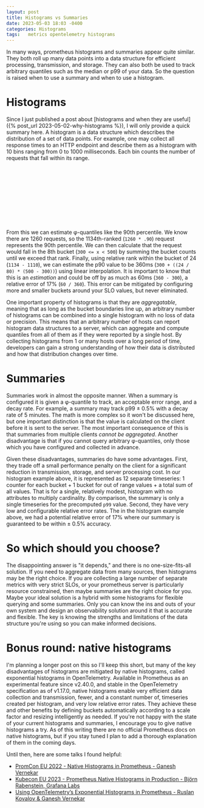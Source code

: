 ```yaml
---
layout: post
title: Histograms vs Summaries
date: 2023-05-03 18:03 -0400
categories: Histograms
tags:	metrics opentelemetry histograms
---
```


In many ways, prometheus histograms and summaries appear quite similar.
They both roll up many data points into a data structure for efficient processing, transmission, and storage.
They can also both be used to track arbitrary quantiles such as the median or p99 of your data.
So the question is raised when to use a summary and when to use a histogram.

# Histograms

Since I just published a post about [histograms and when they are useful]({% post_url 2023-05-02-why-histograms %}), I will only provide a quick summary here.
A histogram is a data structure which describes the distribution of a set of data points.
For example, one may collect all response times to an HTTP endpoint and describe them as a histogram with 10 bins ranging from 0 to 1000 milliseconds.
Each bin counts the number of requests that fall within its range.

<svg class="fig-1"></svg>
<script>
  new chartXkcd.Bar(document.querySelector('.fig-1'), {
    title: 'Response Time (1260 requests)',
    yLabel: 'Milliseconds',
    xLabel: 'Requests',
    data: {
      labels: ['< 10', '< 20', '< 30', '< 50', '< 75', '< 100', '< 200', '< 300', '< 500', '< 750', '< 1000', '1001+'],
      datasets: [{
        data: [100, 120, 150, 210, 220, 180, 130, 80, 40, 10, 5, 15],
      }],
    },
    options: { // optional
      yTickCount: 3,
      legendPosition: chartXkcd.config.positionType.upLeft
    }
  });
</script>

From this we can estimate φ-quantiles like the 90th percentile.
We know there are 1260 requests, so the 1134th-ranked (`1260 * .90`) request represents the 90th percentile.
We can then calculate that the request would fall in the 8th bucket (`300 <= x < 500`) by summing the bucket counts until we exceed that rank.
Finally, using relative rank within the bucket of 24 (`1134 - 1110`), we can estimate the p90 value to be 360ms (`300 + ((24 / 80) * (500 - 300))`) using linear interpolation.
It is important to know that this is an *estimation* and could be off by as much as 60ms (`360 - 300`), a relative error of 17% (`60 / 360`).
This error can be mitigated by configuring more and smaller buckets around your SLO values, but never eliminated.

One important property of histograms is that they are *aggregatable*, meaning that as long as the bucket boundaries line up, an arbitrary number of histograms can be combined into a single histogram with no loss of data or precision.
This means that an arbitrary number of hosts can report histogram data structures to a server, which can aggregate and compute quantiles from all of them as if they were reported by a single host.
By collecting histograms from 1 or many hosts over a long period of time, developers can gain a strong understanding of how their data is distributed and how that distribution changes over time.

# Summaries

Summaries work in almost the opposite manner.
When a summary is configured it is given a φ-quantile to track, an acceptable error range, and a decay rate.
For example, a summary may track p99 ± 0.5% with a decay rate of 5 minutes.
The math is more complex so it won't be discussed here, but one important distinction is that the value is calculated on the client before it is sent to the server.
The most important consequence of this is that summaries from multiple clients *cannot be aggregated*.
Another disadvantage is that if you cannot query arbitrary φ-quantiles, only those which you have configured and collected in advance.

Given these disadvantages, summaries do have some advantages.
First, they trade off a small performance penalty on the client for a significant reduction in transmission, storage, and server processing cost.
In our histogram example above, it is represented as 12 separate timeseries: 1 counter for each bucket + 1 bucket for out of range values + a total sum of all values.
That is for a single, relatively modest, histogram with no attributes to multiply cardinality.
By comparison, the summary is only a single timeseries for the precomputed `p99` value.
Second, they have very low and configurable relative error rates.
The in the histogram example above, we had a potential relative error of 17% where our summary is guaranteed to be within ± 0.5% accuracy.

# So which should you choose?

The disappointing answer is "it depends," and there is no one-size-fits-all solution.
If you need to aggregate data from many sources, then histograms may be the right choice.
If you are collecting a large number of separate metrics with very strict SLOs, or your prometheus server is particularly resource constrained, then maybe summaries are the right choice for you.
Maybe your ideal solution is a hybrid with some histograms for flexible querying and some summaries.
Only you can know the ins and outs of your own system and design an observability solution around it that is accurate and flexible.
The key is knowing the strengths and limitations of the data structure you're using so you can make informed decisions.

# Bonus round: native histograms

I'm planning a longer post on this so I'll keep this short, but many of the key disadvantages of histograms are mitigated by native histograms, called exponential histograms in OpenTelemetry.
Available in Prometheus as an experimental feature since v2.40.0, and stable in the OpenTelemetry specification as of v1.17.0, native histograms enable very efficient data collection and transmission, fewer, and a constant number of, timeseries created per histogram, and very low relative error rates.
They achieve these and other benefits by defining buckets automatically according to a scale factor and resizing intelligently as needed.
If you're not happy with the state of your current histograms and summaries, I encourage you to give native histograms a try.
As of this writing there are no official Prometheus docs on native histograms, but if you stay tuned I plan to add a thorough explanation of them in the coming days.

Until then, here are some talks I found helpful:

- [PromCon EU 2022 - Native Histograms in Prometheus - Ganesh Vernekar](https://promcon.io/2022-munich/talks/native-histograms-in-prometheus/)
- [Kubecon EU 2023 - Prometheus Native Histograms in Production - Björn Rabenstein, Grafana Labs](https://www.youtube.com/watch?v=TgINvIK9SYc)
- [Using OpenTelemetry’s Exponential Histograms in Prometheus - Ruslan Kovalov & Ganesh Vernekar](https://www.youtube.com/watch?v=W2_TpDcess8)
